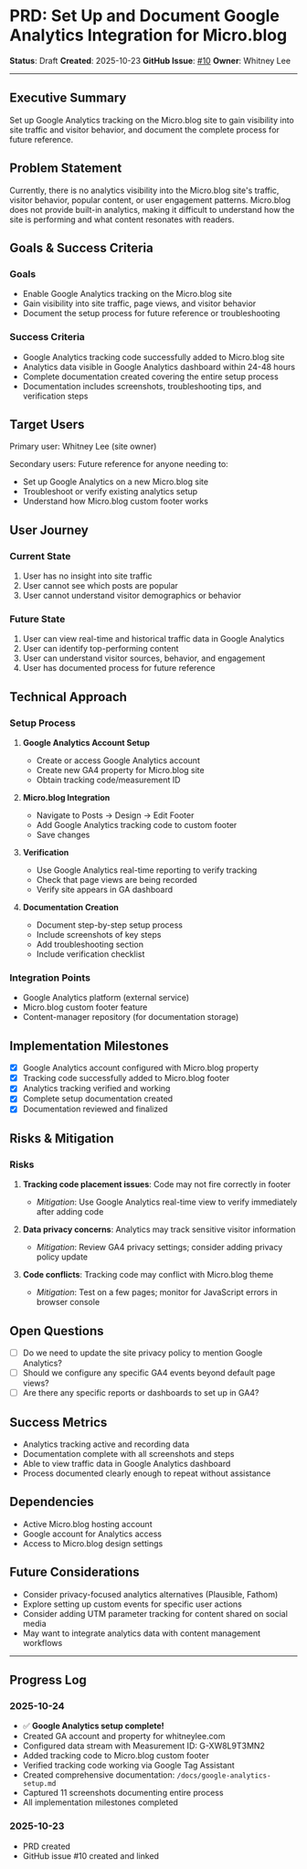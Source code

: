 # PRD: Set Up and Document Google Analytics Integration for Micro.blog

**Status**: Draft
**Created**: 2025-10-23
**GitHub Issue**: [#10](https://github.com/wiggitywhitney/content-manager/issues/10)
**Owner**: Whitney Lee

---

## Executive Summary

Set up Google Analytics tracking on the Micro.blog site to gain visibility into site traffic and visitor behavior, and document the complete process for future reference.

## Problem Statement

Currently, there is no analytics visibility into the Micro.blog site's traffic, visitor behavior, popular content, or user engagement patterns. Micro.blog does not provide built-in analytics, making it difficult to understand how the site is performing and what content resonates with readers.

## Goals & Success Criteria

### Goals
- Enable Google Analytics tracking on the Micro.blog site
- Gain visibility into site traffic, page views, and visitor behavior
- Document the setup process for future reference or troubleshooting

### Success Criteria
- Google Analytics tracking code successfully added to Micro.blog site
- Analytics data visible in Google Analytics dashboard within 24-48 hours
- Complete documentation created covering the entire setup process
- Documentation includes screenshots, troubleshooting tips, and verification steps

## Target Users

Primary user: Whitney Lee (site owner)

Secondary users: Future reference for anyone needing to:
- Set up Google Analytics on a new Micro.blog site
- Troubleshoot or verify existing analytics setup
- Understand how Micro.blog custom footer works

## User Journey

### Current State
1. User has no insight into site traffic
2. User cannot see which posts are popular
3. User cannot understand visitor demographics or behavior

### Future State
1. User can view real-time and historical traffic data in Google Analytics
2. User can identify top-performing content
3. User can understand visitor sources, behavior, and engagement
4. User has documented process for future reference

## Technical Approach

### Setup Process
1. **Google Analytics Account Setup**
   - Create or access Google Analytics account
   - Create new GA4 property for Micro.blog site
   - Obtain tracking code/measurement ID

2. **Micro.blog Integration**
   - Navigate to Posts → Design → Edit Footer
   - Add Google Analytics tracking code to custom footer
   - Save changes

3. **Verification**
   - Use Google Analytics real-time reporting to verify tracking
   - Check that page views are being recorded
   - Verify site appears in GA dashboard

4. **Documentation Creation**
   - Document step-by-step setup process
   - Include screenshots of key steps
   - Add troubleshooting section
   - Include verification checklist

### Integration Points
- Google Analytics platform (external service)
- Micro.blog custom footer feature
- Content-manager repository (for documentation storage)

## Implementation Milestones

- [x] Google Analytics account configured with Micro.blog property
- [x] Tracking code successfully added to Micro.blog footer
- [x] Analytics tracking verified and working
- [x] Complete setup documentation created
- [x] Documentation reviewed and finalized

## Risks & Mitigation

### Risks
1. **Tracking code placement issues**: Code may not fire correctly in footer
   - *Mitigation*: Use Google Analytics real-time view to verify immediately after adding code

2. **Data privacy concerns**: Analytics may track sensitive visitor information
   - *Mitigation*: Review GA4 privacy settings; consider adding privacy policy update

3. **Code conflicts**: Tracking code may conflict with Micro.blog theme
   - *Mitigation*: Test on a few pages; monitor for JavaScript errors in browser console

## Open Questions

- [ ] Do we need to update the site privacy policy to mention Google Analytics?
- [ ] Should we configure any specific GA4 events beyond default page views?
- [ ] Are there any specific reports or dashboards to set up in GA4?

## Success Metrics

- Analytics tracking active and recording data
- Documentation complete with all screenshots and steps
- Able to view traffic data in Google Analytics dashboard
- Process documented clearly enough to repeat without assistance

## Dependencies

- Active Micro.blog hosting account
- Google account for Analytics access
- Access to Micro.blog design settings

## Future Considerations

- Consider privacy-focused analytics alternatives (Plausible, Fathom)
- Explore setting up custom events for specific user actions
- Consider adding UTM parameter tracking for content shared on social media
- May want to integrate analytics data with content management workflows

---

## Progress Log

### 2025-10-24
- ✅ **Google Analytics setup complete!**
- Created GA account and property for whitneylee.com
- Configured data stream with Measurement ID: G-XW8L9T3MN2
- Added tracking code to Micro.blog custom footer
- Verified tracking code working via Google Tag Assistant
- Created comprehensive documentation: `/docs/google-analytics-setup.md`
- Captured 11 screenshots documenting entire process
- All implementation milestones completed

### 2025-10-23
- PRD created
- GitHub issue #10 created and linked


